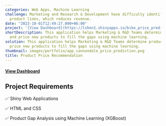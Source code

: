 ```yaml
---
categories: Web Apps, Machine Learning
challenge: Marketing and Research & Development have difficulty identifying gaps in
  product lines, which reduces revenue.
date: "2023-10-01T12:49:27.000+06:00"
project: '[View Dashboard](https://lshen1.shinyapps.io/bike_price_prediction_flexdashboard/)'
shortDescription: This application helps Marketing & R&D Teams determine product gaps
  and price new products to fill the gaps using machine learning.
solution: This application helps Marketing & R&D Teams determine product gaps and
  price new products to fill the gaps using machine learning.
thumbnail: images/portfolio/app_cannondale_price_prediction.png
title: Product Price Recommendation
---
```




#### [View Dashboard](https://lshen1.shinyapps.io/bike_price_prediction_flexdashboard/)

## Project Requirements

✅ Shiny Web Applications

✅ HTML and CSS

✅ Product Gap Analysis using Machine Learning (XGBoost)

